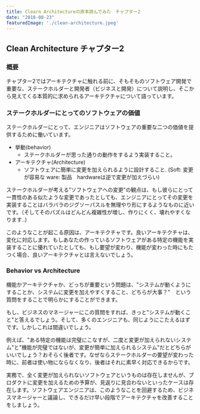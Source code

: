 ```yaml
---
title: Clearn Architectureの原本読んでみた　チャプター2
date: "2018-08-23"
featuredImage: './clean-architecture.jpeg'
---
```

## Clean Architecture チャプター2
### 概要
チャプター2ではアーキテクチャに触れる前に、そもそものソフトウェア開発で重要な、ステークホルダーと開発者（ビジネスと開発）について説明し、そこから見えてくる本質的に求められるアーキテクチャについて語っています。

### ステークホルダーにとってのソフトウェアの価値
ステークホルダーにとって、エンジニアはソフトウェアの重要な二つの価値を提供するために働いています。
- 挙動(behavior)
  - ステークホルダーが思った通りの動作をするよう実装すること。
- アーキテクチャ(Architecture)
  - ソフトウェアに簡単に変更を加えられるように設計すること. (Soft: 変更が容易な ware: 製品　hardwareは逆で変更が加えづらい)

ステークホルダーが考える”ソフトウェアへの変更”の観点は、もし彼らにとって一貫性のある似たような変更であったとしても、エンジニアにとってその変更を実装することはバラバラのジグソーパスルを無理やり形にするようなものに近いです。（そしてそのパズルはどんどん複雑性が増し、作りにくく、壊れやすくなります..)

このようなことが起こる原因は、アーキテクチャです。良いアーキテクチャは、変化に対応します。もしあなたの作っているソフトウェアがある特定の機能を実装することに優れていたとしても、もし要望が変わり、機能が変わった時にもたつく場合、良いアーキテクチャとは言えないでしょう。

### Behavior vs Architecture
機能かアーキテクチャか、どっちが重要という問題は、"システムが動くようにすることか、システムに変更を加えやすくすること、どちらが大事？"　という質問をすることで明らかにすることができます。

もし、ビジネスのマネージャーにこの質問をすれば、きっと"システムが動くこと"と答えるでしょう。そして、多くのエンジニアも、同じようにこたえるはずです。しかしこれは間違いでしょう。

例えば、"ある特定の機能は完璧にこなすが、二度と変更が加えられないシステム"と"機能が完璧ではないが、変更が簡単に加えられるシステム"だとどちらがいいでしょう？おそらく後者です。なぜならステークホルダーの要望が変わった時に、前者は使い物にならなくなり、後者はそれに素早く対応できるからです。

実務で、全く変更が加えられないソフトウェアというものは存在しませんが、プロダクトに変更を加えるための予算が、見返りに見合わないといったケースは存在します。ソフトウェアエンジニアは、このようなことを回避するため、ビジネスマネージャーと議論し、できるだけ早い段階でアーキテクチャを改善することをしましょう。
